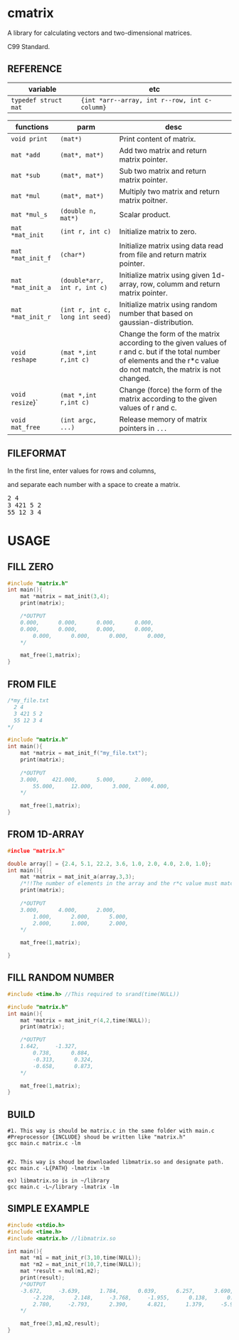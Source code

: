 # cmatrix
A library for calculating vectors and two-dimensional matrices.

C99 Standard.

## REFERENCE
|variable|etc|
|--------|---|
|`typedef struct mat`|`{int *arr--array, int r--row, int c-columm}`|

|functions|parm|desc|
|---------|----|----|
|`void print`|`(mat*)`|Print content of matrix.|
|`mat *add`|`(mat*, mat*)`|Add two matrix and return matrix pointer.|
|`mat *sub`|`(mat*, mat*)`|Sub two matrix and return matrix pointer.|
|`mat *mul`|`(mat*, mat*)`|Multiply two matrix and return matrix poitner.|
|`mat *mul_s`|`(double n, mat*)`|Scalar product.|
|`mat *mat_init`|`(int r, int c)`|Initialize matrix to zero.|
|`mat *mat_init_f`|`(char*)`|Initialize matrix using data read from file and return matrix pointer.|
|`mat *mat_init_a`|`(double*arr, int r, int c)`|Initialize matrix using given 1d-array, row, columm and return matrix pointer.|
|`mat *mat_init_r`|`(int r, int c, long int seed)`|Initialize matrix using random number that based on gaussian-distribution.|
|`void reshape`|`(mat *,int r,int c)`|Change the form of the matrix according to the given values of r and c. but if the total number of elements and the r*c value do not match, the matrix is not changed.|
|`void resize`}`|`(mat *,int r,int c)`|Change (force) the form of the matrix according to the given values of r and c.|
|`void mat_free`|`(int argc, ...)`| Release memory of matrix pointers in `...` |

## FILEFORMAT
In the first line, enter values for rows and columns, 

and separate each number with a space to create a matrix.
<pre>
2 4
3 421 5 2
55 12 3 4
</pre>

# USAGE
## FILL ZERO
```C
#include "matrix.h"
int main(){
	mat *matrix = mat_init(3,4);
	print(matrix);

	/*OUTPUT
	0.000,      0.000,      0.000,      0.000,
   	0.000,      0.000,      0.000,      0.000,
    	0.000,      0.000,      0.000,      0.000,
	*/

	mat_free(1,matrix);
}
```

## FROM FILE
```C
/*my_file.txt
  2 4
  3 421 5 2
  55 12 3 4
*/

#include "matrix.h"
int main(){
	mat *matrix = mat_init_f("my_file.txt");
	print(matrix);
	
	/*OUTPUT
	3.000,    421.000,      5.000,      2.000,
    	55.000,     12.000,      3.000,      4.000,
	*/

	mat_free(1,matrix);
}
```
## FROM 1D-ARRAY
```C
#inclue "matrix.h"

double array[] = {2.4, 5.1, 22.2, 3.6, 1.0, 2.0, 4.0, 2.0, 1.0};
int main(){
	mat *matrix = mat_init_a(array,3,3);
	/*!!The number of elements in the array and the r*c value must match!!*/
	print(matrix);
	
	/*OUTPUT
	3.000,      4.000,      2.000,
    	1.000,      2.000,      5.000,
    	2.000,      1.000,      2.000,
	*/

	mat_free(1,matrix);

}
```
## FILL RANDOM NUMBER
```C
#include <time.h> //This required to srand(time(NULL))

#include "matrix.h"
int main(){
	mat *matrix = mat_init_r(4,2,time(NULL));
	print(matrix);

	/*OUTPUT
	1.642,     -1.327,
     	0.738,      0.884,
    	-0.313,      0.324,
    	-0.658,      0.873,
	*/

	mat_free(1,matrix);
}
```

## BUILD
```
#1. This way is should be matrix.c in the same folder with main.c
#Preprocessor {INCLUDE} shoud be written like "matrix.h"
gcc main.c matrix.c -lm


#2. This way is shoud be downloaded libmatrix.so and designate path.
gcc main.c -L{PATH} -lmatrix -lm

ex) libmatrix.so is in ~/library
gcc main.c -L~/library -lmatrix -lm
```
## SIMPLE EXAMPLE
```C
#include <stdio.h>
#include <time.h>
#include <matrix.h> //libmatrix.so

int main(){
	mat *m1 = mat_init_r(3,10,time(NULL));
	mat *m2 = mat_init_r(10,7,time(NULL));
	mat *result = mul(m1,m2);
	print(result);
	/*OUTPUT
	-3.672,     -3.639,      1.784,      0.039,      6.257,      3.690,     -2.566,
    	-2.228,      2.148,     -3.768,     -1.955,      0.138,      0.263,     -1.658,
     	2.780,     -2.793,      2.390,      4.821,      1.379,     -5.925,      7.295,
	*/

	mat_free(3,m1,m2,result);
}

```
